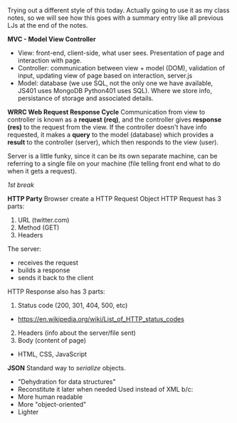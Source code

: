 Trying out a different style of this today. Actually going to use it as my class notes, so we will see how this goes with a summary entry like all previous LJs at the end of the notes.

**MVC - Model View Controller**
* View: front-end, client-side, what user sees. Presentation of page and interaction with page.
* Controller: communication between view + model (DOM), validation of input, updating view of page based on interaction, server.js
* Model: database (we use SQL, not the only one we have available, JS401 uses MongoDB Python401 uses SQL). Where we store info, persistance of storage and associated details. 

**WRRC Web Request Response Cycle**
Communication from view to controller is known as a **request (req)**, and the controller gives **response (res)** to the request from the view. If the controller doesn't have info requested, it makes a **query** to the model (database) which provides a **result** to the controller (server), which then responds to the view (user).

Server is a little funky, since it can be its own separate machine, can be referring to a single file on your machine (file telling front end what to do when it gets a request).


_1st break_


**HTTP Party**
Browser create a HTTP Request Object
HTTP Request has 3 parts:
1. URL (twitter.com)
2. Method (GET)
3. Headers 

The server:
* receives the request
* builds a response
* sends it back to the client

HTTP Response also has 3 parts:
1. Status code (200, 301, 404, 500, etc)
* <https://en.wikipedia.org/wiki/List_of_HTTP_status_codes>
2. Headers (info about the server/file sent)
3. Body (content of page)
* HTML, CSS, JavaScript

**JSON**
Standard way to _serialize_ objects.
* "Dehydration for data structures"
* Reconstitute it later when needed
Used instead of XML b/c:
* More human readable
* More "object-oriented"
* Lighter

